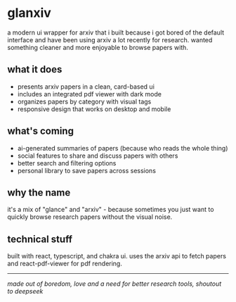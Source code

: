 # glanxiv

a modern ui wrapper for arxiv that i built because i got bored of the default interface and have been using arxiv a lot recently for research. wanted something cleaner and more enjoyable to browse papers with.

## what it does

- presents arxiv papers in a clean, card-based ui
- includes an integrated pdf viewer with dark mode
- organizes papers by category with visual tags
- responsive design that works on desktop and mobile

## what's coming

- ai-generated summaries of papers (because who reads the whole thing)
- social features to share and discuss papers with others
- better search and filtering options
- personal library to save papers across sessions

## why the name

it's a mix of "glance" and "arxiv" - because sometimes you just want to quickly browse research papers without the visual noise.

## technical stuff

built with react, typescript, and chakra ui. uses the arxiv api to fetch papers and react-pdf-viewer for pdf rendering.

---

*made out of boredom, love and a need for better research tools, shoutout to deepseek*